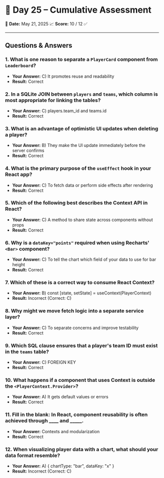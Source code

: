 # 🧠 Day 25 – Cumulative Assessment
📅 **Date:** May 21, 2025
📈 **Score:** 10 / 12 ✅

---

## Questions & Answers

### 1. What is one reason to separate a `PlayerCard` component from `Leaderboard`?
- **Your Answer:** C) It promotes reuse and readability
- **Result:** Correct

### 2. In a SQLite JOIN between `players` and `teams`, which column is most appropriate for linking the tables?
- **Your Answer:** C) players.team_id and teams.id
- **Result:** Correct

### 3. What is an advantage of optimistic UI updates when deleting a player?
- **Your Answer:** B) They make the UI update immediately before the server confirms
- **Result:** Correct

### 4. What is the primary purpose of the `useEffect` hook in your React app?
- **Your Answer:** C) To fetch data or perform side effects after rendering
- **Result:** Correct

### 5. Which of the following best describes the Context API in React?
- **Your Answer:** C) A method to share state across components without props
- **Result:** Correct

### 6. Why is a `dataKey="points"` required when using Recharts' `<Bar>` component?
- **Your Answer:** C) To tell the chart which field of your data to use for bar height
- **Result:** Correct

### 7. Which of these is a correct way to consume React Context?
- **Your Answer:** B) const [state, setState] = useContext(PlayerContext)
- **Result:** Incorrect (Correct: C)

### 8. Why might we move fetch logic into a separate service layer?
- **Your Answer:** C) To separate concerns and improve testability
- **Result:** Correct

### 9. Which SQL clause ensures that a player's team ID must exist in the `teams` table?
- **Your Answer:** C) FOREIGN KEY
- **Result:** Correct

### 10. What happens if a component that uses Context is outside the `<PlayerContext.Provider>`?
- **Your Answer:** A) It gets default values or errors
- **Result:** Correct

### 11. Fill in the blank: In React, component reusability is often achieved through ____ and _____.
- **Your Answer:** Contexts and modularization
- **Result:** Correct

### 12. When visualizing player data with a chart, what should your data format resemble?
- **Your Answer:** A) { chartType: "bar", dataKey: "x" }
- **Result:** Incorrect (Correct: C)
